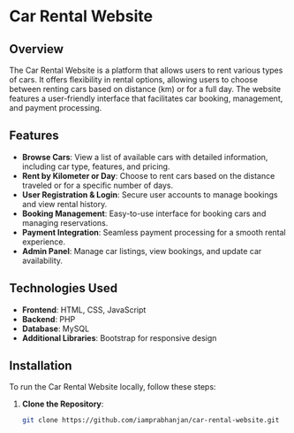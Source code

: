 # Car Rental Website

## Overview

The Car Rental Website is a platform that allows users to rent various types of cars. It offers flexibility in rental options, allowing users to choose between renting cars based on distance (km) or for a full day. The website features a user-friendly interface that facilitates car booking, management, and payment processing.

## Features

- **Browse Cars**: View a list of available cars with detailed information, including car type, features, and pricing.
- **Rent by Kilometer or Day**: Choose to rent cars based on the distance traveled or for a specific number of days.
- **User Registration & Login**: Secure user accounts to manage bookings and view rental history.
- **Booking Management**: Easy-to-use interface for booking cars and managing reservations.
- **Payment Integration**: Seamless payment processing for a smooth rental experience.
- **Admin Panel**: Manage car listings, view bookings, and update car availability.

## Technologies Used

- **Frontend**: HTML, CSS, JavaScript
- **Backend**: PHP
- **Database**: MySQL
- **Additional Libraries**: Bootstrap for responsive design

## Installation

To run the Car Rental Website locally, follow these steps:

1. **Clone the Repository**:
   ```bash
   git clone https://github.com/iamprabhanjan/car-rental-website.git
